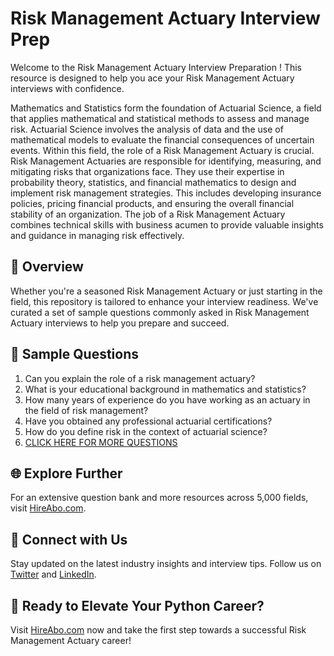 # Risk Management Actuary Interview Prep

Welcome to the Risk Management Actuary Interview Preparation ! This resource is designed to help you ace your Risk Management Actuary interviews with confidence.

Mathematics and Statistics form the foundation of Actuarial Science, a field that applies mathematical and statistical methods to assess and manage risk. Actuarial Science involves the analysis of data and the use of mathematical models to evaluate the financial consequences of uncertain events. Within this field, the role of a Risk Management Actuary is crucial. Risk Management Actuaries are responsible for identifying, measuring, and mitigating risks that organizations face. They use their expertise in probability theory, statistics, and financial mathematics to design and implement risk management strategies. This includes developing insurance policies, pricing financial products, and ensuring the overall financial stability of an organization. The job of a Risk Management Actuary combines technical skills with business acumen to provide valuable insights and guidance in managing risk effectively.

## 🚀 Overview

Whether you're a seasoned Risk Management Actuary or just starting in the field, this repository is tailored to enhance your interview readiness. We've curated a set of sample questions commonly asked in Risk Management Actuary interviews to help you prepare and succeed.

## 📝 Sample Questions

1. Can you explain the role of a risk management actuary?
2. What is your educational background in mathematics and statistics?
3. How many years of experience do you have working as an actuary in the field of risk management?
4. Have you obtained any professional actuarial certifications?
5. How do you define risk in the context of actuarial science?
6. [CLICK HERE FOR MORE QUESTIONS](https://hireabo.com/job/19_2_19/Risk%20Management%20Actuary)

## 🌐 Explore Further

For an extensive question bank and more resources across 5,000 fields, visit [HireAbo.com](https://www.hireabo.com).

## 📱 Connect with Us

Stay updated on the latest industry insights and interview tips. Follow us on [Twitter](https://twitter.com/hireabo) and [LinkedIn](https://www.linkedin.com/in/hire-abo-3609972a8/).

## 🚀 Ready to Elevate Your Python Career?

Visit [HireAbo.com](https://www.hireabo.com) now and take the first step towards a successful Risk Management Actuary career!